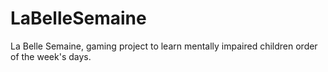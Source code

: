 LaBelleSemaine
==============

La Belle Semaine, gaming project to learn mentally impaired children order of the week's days.
